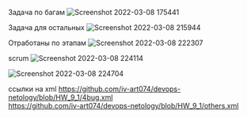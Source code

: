 Задача по багам
![Screenshot 2022-03-08 175441](https://user-images.githubusercontent.com/87374285/157241276-aeac75a0-8425-48b0-8060-ff5d4bc353c0.png)

Задача для остальных
![Screenshot 2022-03-08 215944](https://user-images.githubusercontent.com/87374285/157241299-aace943b-5fe9-4677-9996-7ba8c1316150.png)

Отработаны по этапам
![Screenshot 2022-03-08 222307](https://user-images.githubusercontent.com/87374285/157241340-1ccd1565-3915-42aa-a4d7-e777b86a1166.png)

scrum
![Screenshot 2022-03-08 224114](https://user-images.githubusercontent.com/87374285/157241357-1ad0ad21-144f-431e-9997-528b27ab755e.png)

![Screenshot 2022-03-08 224704](https://user-images.githubusercontent.com/87374285/157241379-c172672b-d063-47e6-b3b0-6d6c897f8849.png)

ссылки на xml
https://github.com/iv-art074/devops-netology/blob/HW_9_1/4bug.xml  
https://github.com/iv-art074/devops-netology/blob/HW_9_1/others.xml 






